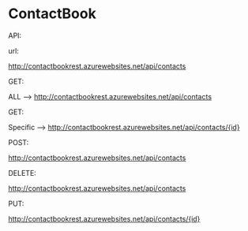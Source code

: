 # ContactBook



API:

url: 

http://contactbookrest.azurewebsites.net/api/contacts


GET:

ALL   -->  http://contactbookrest.azurewebsites.net/api/contacts



GET:

Specific   -->  http://contactbookrest.azurewebsites.net/api/contacts/{id}


POST:

http://contactbookrest.azurewebsites.net/api/contacts


DELETE:

http://contactbookrest.azurewebsites.net/api/contacts


PUT:

http://contactbookrest.azurewebsites.net/api/contacts/{id}

